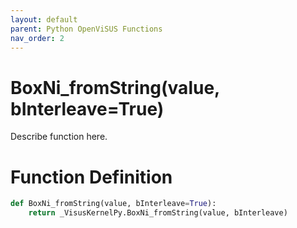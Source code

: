 ```yaml
---
layout: default
parent: Python OpenViSUS Functions
nav_order: 2
---
```


# BoxNi_fromString(value, bInterleave=True)

Describe function here.

# Function Definition

```python
def BoxNi_fromString(value, bInterleave=True):
    return _VisusKernelPy.BoxNi_fromString(value, bInterleave)

```